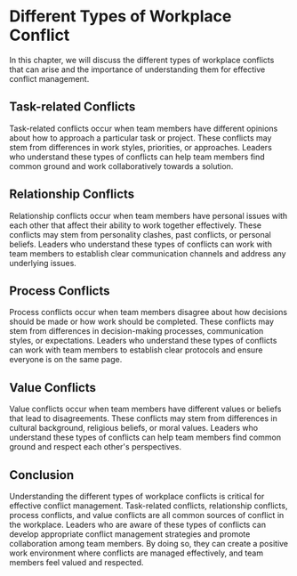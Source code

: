 # Different Types of Workplace Conflict

In this chapter, we will discuss the different types of workplace conflicts that can arise and the importance of understanding them for effective conflict management.

Task-related Conflicts
----------------------

Task-related conflicts occur when team members have different opinions about how to approach a particular task or project. These conflicts may stem from differences in work styles, priorities, or approaches. Leaders who understand these types of conflicts can help team members find common ground and work collaboratively towards a solution.

Relationship Conflicts
----------------------

Relationship conflicts occur when team members have personal issues with each other that affect their ability to work together effectively. These conflicts may stem from personality clashes, past conflicts, or personal beliefs. Leaders who understand these types of conflicts can work with team members to establish clear communication channels and address any underlying issues.

Process Conflicts
-----------------

Process conflicts occur when team members disagree about how decisions should be made or how work should be completed. These conflicts may stem from differences in decision-making processes, communication styles, or expectations. Leaders who understand these types of conflicts can work with team members to establish clear protocols and ensure everyone is on the same page.

Value Conflicts
---------------

Value conflicts occur when team members have different values or beliefs that lead to disagreements. These conflicts may stem from differences in cultural background, religious beliefs, or moral values. Leaders who understand these types of conflicts can help team members find common ground and respect each other's perspectives.

Conclusion
----------

Understanding the different types of workplace conflicts is critical for effective conflict management. Task-related conflicts, relationship conflicts, process conflicts, and value conflicts are all common sources of conflict in the workplace. Leaders who are aware of these types of conflicts can develop appropriate conflict management strategies and promote collaboration among team members. By doing so, they can create a positive work environment where conflicts are managed effectively, and team members feel valued and respected.
